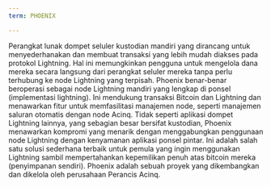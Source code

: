 ```yaml
---
term: PHOENIX

---
```

Perangkat lunak dompet seluler kustodian mandiri yang dirancang untuk menyederhanakan dan membuat transaksi yang lebih mudah diakses pada protokol Lightning. Hal ini memungkinkan pengguna untuk mengelola dana mereka secara langsung dari perangkat seluler mereka tanpa perlu terhubung ke node Lightning yang terpisah. Phoenix benar-benar beroperasi sebagai node Lightning mandiri yang lengkap di ponsel (implementasi lightning). Ini mendukung transaksi Bitcoin dan Lightning dan menawarkan fitur untuk memfasilitasi manajemen node, seperti manajemen saluran otomatis dengan node Acinq. Tidak seperti aplikasi dompet Lightning lainnya, yang sebagian besar bersifat kustodian, Phoenix menawarkan kompromi yang menarik dengan menggabungkan penggunaan node Lightning dengan kenyamanan aplikasi ponsel pintar. Ini adalah salah satu solusi sederhana terbaik untuk pemula yang ingin menggunakan Lightning sambil mempertahankan kepemilikan penuh atas bitcoin mereka (penyimpanan sendiri). Phoenix adalah sebuah proyek yang dikembangkan dan dikelola oleh perusahaan Perancis Acinq.
